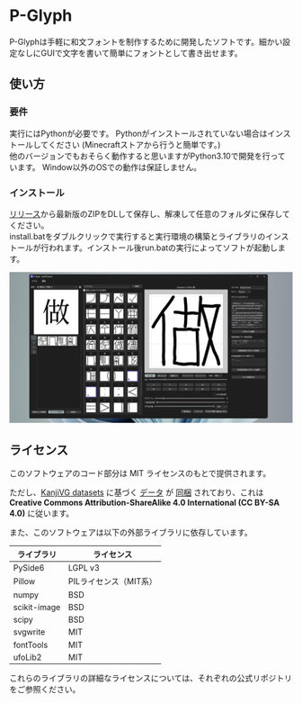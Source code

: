 # P-Glyph

P-Glyphは手軽に和文フォントを制作するために開発したソフトです。細かい設定なしにGUIで文字を書いて簡単にフォントとして書き出せます。


## 使い方
### 要件
実行にはPythonが必要です。 Pythonがインストールされていない場合はインストールしてください (Minecraftストアから行うと簡単です。)  
他のバージョンでもおそらく動作すると思いますがPython3.10で開発を行っています。
Window以外のOSでの動作は保証しません。

### インストール
[リリース](https://github.com/mizugane-kou/P-Glyph/releases)から最新版のZIPをDLして保存し、解凍して任意のフォルダに保存してください。  
install.batをダブルクリックで実行すると実行環境の構築とライブラリのインストールが行われます。インストール後run.batの実行によってソフトが起動します。


<img src="スクリーンショット 2025-05-30 114527.png" width="512">


## ライセンス

このソフトウェアのコード部分は MIT ライセンスのもとで提供されます。

ただし、[KanjiVG datasets](https://github.com/KanjiVG/kanjivg/blob/master/COPYING) に基づく [データ](https://github.com/yagays/kanjivg-radical/tree/master/data) が [同梱](https://github.com/mizugane-kou/P-Glyph/tree/main/data) されており、これは **Creative Commons Attribution-ShareAlike 4.0 International (CC BY-SA 4.0)** に従います。

また、このソフトウェアは以下の外部ライブラリに依存しています。

| ライブラリ        | ライセンス          |
| ------------ | -------------- |
| PySide6      | LGPL v3        |
| Pillow       | PILライセンス（MIT系） |
| numpy        | BSD            |
| scikit-image | BSD            |
| scipy        | BSD            |
| svgwrite     | MIT            |
| fontTools    | MIT            |
| ufoLib2      | MIT            |

これらのライブラリの詳細なライセンスについては、それぞれの公式リポジトリをご参照ください。


